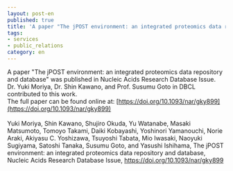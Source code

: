 ```yaml
---
layout: post-en
published: true
title: 'A paper "The jPOST environment: an integrated proteomics data repository and database" was published in Nucleic Acids Research Database Issue.'
tags:
- services
- public_relations
category: en
---
```

A paper "The jPOST environment: an integrated proteomics data repository and database" was published in Nucleic Acids Research Database Issue.  <br />
Dr. Yuki Moriya, Dr. Shin Kawano, and Prof. Susumu Goto in DBCL contributed to this work.  <br />
The full paper can be found online at:
[https://doi.org/10.1093/nar/gky899](https://doi.org/10.1093/nar/gky899)  <br />
  <br />
Yuki Moriya, Shin Kawano, Shujiro Okuda, Yu Watanabe, Masaki Matsumoto, Tomoyo Takami, Daiki Kobayashi, Yoshinori Yamanouchi, Norie Araki, Akiyasu C. Yoshizawa, Tsuyoshi Tabata, Mio Iwasaki, Naoyuki Sugiyama, Satoshi Tanaka, Susumu Goto, and Yasushi Ishihama, The jPOST environment: an integrated proteomics data repository and database, Nucleic Acids Research Database Issue, https://doi.org/10.1093/nar/gky899
